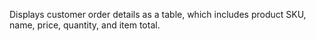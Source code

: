 Displays customer order details as a table, which includes product SKU, name, price, quantity, and item total.
